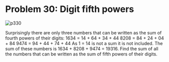 # Problem 30: Digit fifth powers

![p330](img/030.gif)

Surprisingly there are only three numbers that can be written as the sum
of fourth powers of their digits: 1634 = 14 + 64 + 34 + 44 8208 = 84 +
24 + 04 + 84 9474 = 94 + 44 + 74 + 44 As 1 = 14 is not a sum it is not
included. The sum of these numbers is 1634 + 8208 + 9474 = 19316. Find
the sum of all the numbers that can be written as the sum of fifth
powers of their digits.